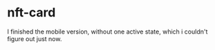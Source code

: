 # nft-card

I finished the mobile version, without one active state, which i couldn't figure out just now.